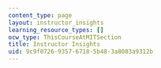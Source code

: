 ```yaml
---
content_type: page
layout: instructor_insights
learning_resource_types: []
ocw_type: ThisCourseAtMITSection
title: Instructor Insights
uid: 9c9f0726-9357-6718-5b48-3a8083a9312b
---
```


